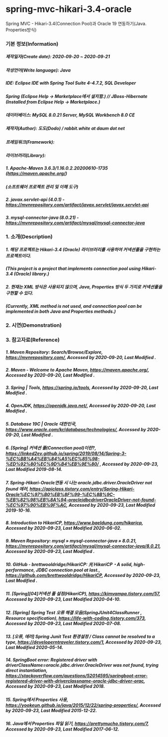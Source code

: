 # spring-mvc-hikari-3.4-oracle
Spring MVC - Hikari-3.4(Connection Pool)과 Oracle 19 연동하기(Java. Properties방식)

### 기본 정보(Information)
##### 제작일자(Create date): 2020-09-20 ~ 2020-09-21
##### 작성언어(Write language): Java
##### IDE: Eclipse IDE with Spring Tool Suite 4-4.7.2, SQL Developer
##### Spring  (Eclipse Help -> Marketplace에서 설치함.) // JBoss-Hibernate (Installed from Eclipse Help -> Marketplace.)
##### 데이터베이스: MySQL 8.0.21 Server, MySQL Workbench 8.0 CE
##### 제작자(Author): 도도(Dodo) / rabbit.white at daum dot net
##### 프레임워크(Framework): 
##### 라이브러리(Library): 
##### 1. Apache-Maven 3.6.3/1.16.0.2.20200610-1735 (https://maven.apache.org/)
##### (소프트웨어 프로젝트 관리 및 이해 도구)
##### 2. javax.servlet-api (4.0.1) - https://mvnrepository.com/artifact/javax.servlet/javax.servlet-api
##### 3. mysql-connector-java (8.0.21) - https://mvnrepository.com/artifact/mysql/mysql-connector-java

### 1. 소개(Description)
##### 1. 해당 프로젝트는 Hikari-3.4 (Oracle) 라이브러리를 사용하여 커넥션풀을 구현하는 프로젝트이다.
##### (This project is a project that implements connection pool using Hikari-3.4 (Oracle) library.)
##### 2. 현재는 XML 방식은 사용되지 않으며, Java, Properties 방식 두 가지로 커넥션풀을 구현할 수 있다.
##### (Currently, XML method is not used, and connection pool can be implemented in both Java and Properties methods.)

### 2. 시연(Demonstration)

### 3. 참고자료(Reference)
##### 1. Maven Repository: Search/Browse/Explore, https://mvnrepository.com/, Accessed by 2020-09-20, Last Modified .
##### 2. Maven - Welcome to Apache Maven, https://maven.apache.org/, Accessed by 2020-09-20, Last Modified .
##### 3. Spring | Tools, https://spring.io/tools, Accessed by 2020-09-20, Last Modified .
##### 4. OpenJDK, https://openjdk.java.net/, Accessed by 2020-09-20, Last Modified .
##### 5. Database 19C | Oracle 대한민국, https://www.oracle.com/kr/database/technologies/, Accessed by 2020-09-20, Last Modified .
##### 6. [Spring] 커넥션 풀(Connection pool)이란?, https://linked2ev.github.io/spring/2019/08/14/Spring-3-%EC%BB%A4%EB%84%A5%EC%85%98-%ED%92%80%EC%9D%B4%EB%9E%80/ , Accessed by 2020-09-23, Last Modified 2019-08-14.
##### 7. Spring-Hikari-Oracle연동 시 나는 oracle.jdbc.driver.OracleDriver not found 에러, https://apiclass.tistory.com/entry/Spring-Hikari-Oracle%EC%97%B0%EB%8F%99-%EC%8B%9C-%EB%82%98%EB%8A%94-oraclejdbcdriverOracleDriver-not-found-%EC%97%90%EB%9F%AC, Accessed by 2020-09-23, Last Modified 2019-10-16.
##### 8. Introduction to HikariCP, https://www.baeldung.com/hikaricp, Accessed by 2020-09-23, Last Modified 2020-06-02.
##### 9. Maven Repository: mysql » mysql-connector-java » 8.0.21, https://mvnrepository.com/artifact/mysql/mysql-connector-java/8.0.21, Accessed by 2020-09-23, Last Modified .
##### 10. GitHub - brettwooldridge/HikariCP: 光 HikariCP・A solid, high-performance, JDBC connection pool at last., https://github.com/brettwooldridge/HikariCP, Accessed by 2020-09-23, Last Modified .
##### 11. [Spring][04]커넥션 풀 설정(HikariCP), https://kimvampa.tistory.com/57, Accessed by 2020-09-23, Last Modified 2020-04-10.
##### 12. [Spring] Spring Test 오류 해결 모음(SpringJUnit4ClassRunner , Resource specification), https://life-with-coding.tistory.com/373, Accessed by 2020-09-23, Last Modified 2020-07-08.
##### 13. [오류, 에러] Spring Junit Test 환경설정 / Class<SpringJUnit4ClassRunner> cannot be resolved to a type, https://developerntraveler.tistory.com/1, Accessed by 2020-09-23, Last Modified 2020-05-14.
##### 14. SpringBoot error: Registered driver with driverClassName=oracle.jdbc.driver.OracleDriver was not found, trying direct instantiation, https://stackoverflow.com/questions/52014595/springboot-error-registered-driver-with-driverclassname-oracle-jdbc-driver-orac, Accessed by 2020-09-23, Last Modified 2018.
##### 15. Spring에서 Properties 사용, https://yookeun.github.io/java/2015/12/22/spring-properties/, Accessed by 2020-09-23, Last Modified 2015-12-22.
##### 16. Java에서 Properties 파일 읽기, https://prettymucho.tistory.com/7, Accessed by 2020-09-23, Last Modified 2017-06-12.

